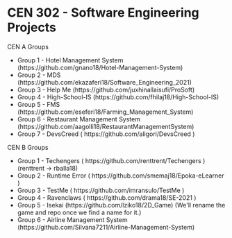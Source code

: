 <h1>CEN 302 - Software Engineering Projects</h1>

CEN A Groups
<ul>
  <li>Group 1 - Hotel Management System (https://github.com/gnano18/Hotel-Management-System)</li>
  <li>Group 2 - MDS (https://github.com/ekazaferi18/Software_Engineering_2021)</li>
  <li>Group 3 - Help Me (https://github.com/juxhinallaisufi/ProSoft)</li>
  <li>Group 4 - High-School-IS (https://github.com/fhilaj18/High-School-IS)</li>
  <li>Group 5 - FMS (https://github.com/eseferi18/Farming_Management_System)</li>
  <li>Group 6 - Restaurant Management System (https://github.com/aagolli18/RestaurantManagementSystem) </li>
  <li>Group 7 - DevsCreed ( https://github.com/aligori/DevsCreed ) </li>
</ul>

CEN B Groups
<ul>
  <li>Group 1 - Techengers ( https://github.com/renttrent/Techengers ) (renttrent -> rballa18) </li>
  <li>Group 2 - Runtime Error ( https://github.com/smemaj18/Epoka-eLearner ) </li>
  <li>Group 3 - TestMe ( https://github.com/imransulo/TestMe )</li>
  <li>Group 4 - Ravenclaws ( https://github.com/drama18/SE-2021 )</li>
  <li>Group 5 - Isekai (https://github.com/lziko18/2D_Game) (We'll rename the game and repo once we find a name for it.)</li>
  <li>Group 6 - Airline Management System (https://github.com/Silvana7211/Airline-Management-System)</li>
</ul>
